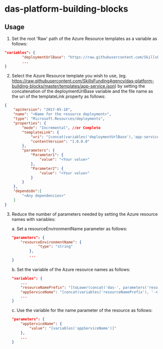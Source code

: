 # das-platform-building-blocks

## Usage

1. Set the root 'Raw' path of the Azure Resource templates as a variable as follows:

```json
"variables": {
        "deploymentUrlBase": "https://raw.githubusercontent.com/SkillsFundingAgency/das-platform-building-blocks/master/templates/",
        ...
}
```
2. Select the Azure Resource template you wish to use, (eg. https://raw.githubusercontent.com/SkillsFundingAgency/das-platform-building-blocks/master/templates/app-service.json) by setting the concatenation of the deploymentUrlBase variable and the file name as the uri of the templateLink property as follows:

```json
{
    "apiVersion": "2017-05-10",
    "name": "<Name for the resource deployment>",
    "type": "Microsoft.Resources/deployments",
    "properties": {
        "mode": "Incremental", //or Complete
        "templateLink": {
            "uri": "[concat(variables('deploymentUrlBase'),'app-service.json')]",
            "contentVersion": "1.0.0.0"
        },
        "parameters": {
            "Parameter1": {
                "value": "<Your value>"
            },
            "Parameter2": {
                "value": "<Your value>"
            }
        }
    },
    "dependsOn":[
        "<Any dependencies>"
    ]
}
```
3. Reduce the number of parameters needed by setting the Azure resource names with variables:

    a. Set a resourceEnvironmentName parameter as follows:

    ```json
    "parameters": {
        "resourceEnvironmentName": {
                "type": "string"
            },
            ...
    }
    ```
    b. Set the variable of the Azure resource names as follows:

    ```json
    "variables": {
        ...
        "resourceNamePrefix": "[toLower(concat('das-', parameters('resourceEnvironmentName')))]",
        "appServiceName": "[concat(variables('resourceNamePrefix'), '-<service abbreviation>-as')]",
        ...
    }
    ```
    c. Use the variable for the name parameter of the resource as follows:

    ```json
    "parameters": {
        "appServiceName": {
            "value": "[variables('appServiceName')]"
        },
        ...
    }
    ```